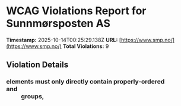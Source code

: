# WCAG Violations Report for Sunnmørsposten AS

**Timestamp:** 2025-10-14T00:25:29.138Z
**URL:** [https://www.smp.no/](https://www.smp.no/)
**Total Violations:** 9

## Violation Details

### <dl> elements must only directly contain properly-ordered <dt> and <dd> groups, <script>, <template> or <div> elements

- **Impact:** serious
- **Description:** Ensure <dl> elements are structured correctly
- **Help URL:** https://dequeuniversity.com/rules/axe/4.10/definition-list?application=playwright
- **Tags:** cat.structure, wcag2a, wcag131, EN-301-549, EN-9.1.3.1
- **Count:** 2

#### Affected Elements:

- `.Credits:nth-child(2) > dl:nth-child(3)`
- `.Credits:nth-child(2) > dl:nth-child(4)`

### Frames must have an accessible name

- **Impact:** serious
- **Description:** Ensure <iframe> and <frame> elements have an accessible name
- **Help URL:** https://dequeuniversity.com/rules/axe/4.10/frame-title?application=playwright
- **Tags:** cat.text-alternatives, wcag2a, wcag412, section508, section508.22.i, TTv5, TT12.d, EN-301-549, EN-9.4.1.2
- **Count:** 1

#### Affected Elements:

- `#dakapo_postopbar`

### Heading levels should only increase by one

- **Impact:** moderate
- **Description:** Ensure the order of headings is semantically correct
- **Help URL:** https://dequeuniversity.com/rules/axe/4.10/heading-order?application=playwright
- **Tags:** cat.semantics, best-practice
- **Count:** 1

#### Affected Elements:

- `.breakingvarsel.gridfullsize.hot40 > a > .text.t100 > h3`

### Aside should not be contained in another landmark

- **Impact:** moderate
- **Description:** Ensure the complementary landmark or aside is at top level
- **Help URL:** https://dequeuniversity.com/rules/axe/4.10/landmark-complementary-is-top-level?application=playwright
- **Tags:** cat.semantics, best-practice
- **Count:** 1

#### Affected Elements:

- `.teaserasides`

### Main landmark should not be contained in another landmark

- **Impact:** moderate
- **Description:** Ensure the main landmark is at top level
- **Help URL:** https://dequeuniversity.com/rules/axe/4.10/landmark-main-is-top-level?application=playwright
- **Tags:** cat.semantics, best-practice
- **Count:** 99

#### Affected Elements:

- `.breakingvarsel.gridfullsize.hot40 > a > .text.t100`
- `.breakingvarsel.gridspotlight.card-size-large > a > .text.t100`
- `.Bundles:nth-child(1) > .OnePlusXTeasers.grid > .hot40.gridspotlightside.life20 > a > .text.t100`
- `.Bundles:nth-child(1) > .OnePlusXTeasers.grid > .life40.hot60.gridspotlightside > a > .text.t100`
- `.flipped.OnePlusXTeasers.grid:nth-child(1) > .hot30.gridspotlightside.life20 > a > .text.t100`
- `.life60.is-dark-skin.gridspotlight > a > .text.t100`
- `.flipped.OnePlusXTeasers.grid:nth-child(1) > .is-aske-skin.no-image.is-skin > a > .text.t100`
- `.flipped.OnePlusXTeasers.grid:nth-child(1) > .opinion.life40.hot60 > a > .text.t100`
- `.life60.hot70.is-dark-skin > a > .text.t100`
- `.ThreeTeasers.grid:nth-child(2) > .life40.hot60.gridtriple:nth-child(2) > a > .text.t100`
- `.ThreeTeasers.grid:nth-child(2) > .is-dark-skin.is-skin.life40 > a > .text.t100`
- `.OnePlusXTeasers.grid:nth-child(4) > .gridspotlight.card-size-large.hot60 > a > .text.t100`
- `.variant-a.hot30.gridspotlightside > a > .text.t100`
- `.OnePlusXTeasers.grid:nth-child(4) > .life40.hot60.gridspotlightside > a > .text.t100`
- `.variant-a.no-image.hot60 > a > .text.t100`
- `.life60.hot30.gridspotlightside > a > .text.t100`
- `.flipped.OnePlusXTeasers.grid:nth-child(5) > .gridspotlight.card-size-large.hot40 > a > .text.t100`
- `.flipped.OnePlusXTeasers.grid:nth-child(5) > .life40.hot60.gridspotlightside > a > .text.t100`
- `.is-prefix-red-skin > a > .text.t100`
- `.ThreeTeasers.grid:nth-child(7) > .opinion.life40.hot60 > a > .text.t100`
- `.variant-b > a > .text.t100`
- `.ThreeTeasers.grid:nth-child(7) > .life40.hot60.gridtriple:nth-child(3) > a > .text.t100`
- `.breaking.gridspotlight.card-size-large > a > .text.t100`
- `.hot70.life40.gridspotlightside > a > .text.t100`
- `.OnePlusXTeasers.grid:nth-child(8) > .opinion.life40.hot60 > a > .text.t100`
- `.OnePlusXTeasers.grid:nth-child(8) > .no-image.hot40.gridspotlightside > a > .text.t100`
- `.flipped.OnePlusXTeasers.grid:nth-child(10) > .hot40.gridspotlightside.life20 > a > .text.t100`
- `.flipped.OnePlusXTeasers.grid:nth-child(10) > .gridspotlight.card-size-large.hot40 > a > .text.t100`
- `.breaking.hot30.gridspotlightside > a > .text.t100`
- `.is-aske-skin.is-skin.life40 > a > .text.t100`
- `.hot80.is-aske-skin.is-skin > a > .text.t100`
- `.ThreeTeasers.grid:nth-child(13) > .hot70.life40.gridtriple > a > .text.t100`
- `.OnePlusXTeasers.grid:nth-child(15) > .gridspotlight.card-size-large.hot40 > a > .text.t100`
- `.OnePlusXTeasers.grid:nth-child(15) > .is-aske-skin.is-skin.hot40 > a > .text.t100`
- `.OnePlusXTeasers.grid:nth-child(15) > .hot50.gridspotlightside.life20 > a > .text.t100`
- `.AdWithTeaser.flipped.grid:nth-child(16) > .opinion.hot40.life40 > a > .text.t100`
- `.flipped.OnePlusXTeasers.grid:nth-child(17) > .opinion.hot40.life40 > a > .text.t100`
- `.flipped.OnePlusXTeasers.grid:nth-child(17) > .gridspotlight.card-size-large.hot60 > a > .text.t100`
- `.flipped.OnePlusXTeasers.grid:nth-child(17) > .opinion.hot40.gridspotlightside:nth-child(3) > a > .text.t100`
- `.ThreeTeasers.grid:nth-child(18) > .life40.hot60.gridtriple > a > .text.t100`
- `.ThreeTeasers.grid:nth-child(18) > .hot60.gridtriple.life20 > a > .text.t100`
- `.ThreeTeasers.grid:nth-child(18) > .life60.hot60.gridtriple > a > .text.t100`
- `.OnePlusXTeasers.grid:nth-child(20) > .gridspotlight.card-size-large.hot60 > a > .text.t100`
- `.OnePlusXTeasers.grid:nth-child(20) > .hot60.gridspotlightside.life20 > a > .text.t100`
- `.OnePlusXTeasers.grid:nth-child(20) > .life40.hot60.gridspotlightside > a > .text.t100`
- `.AdWithTeaser.grid:nth-child(21) > .hot30.gridtriple.life20 > a > .text.t100`
- `.flipped.OnePlusXTeasers.grid:nth-child(22) > .hot30.gridspotlightside.life20:nth-child(1) > a > .text.t100`
- `.opinion.hot50.gridspotlight > a > .text.t100`
- `.is-dark-skin.hot30.is-skin > a > .text.t100`
- `.ThreeTeasers.grid:nth-child(24) > .hot30.gridtriple.life20 > a > .text.t100`
- `.opinion.hot30.life40 > a > .text.t100`
- `.ThreeTeasers.grid:nth-child(24) > .hot40.gridtriple.life20 > a > .text.t100`
- `.AdWithTeaser.flipped.grid:nth-child(25) > .hot40.gridtriple.life20 > a > .text.t100`
- `.hot70.gridspotlight.card-size-large > a > .text.t100`
- `.OnePlusXTeasers.grid:nth-child(26) > .life40.hot60.gridspotlightside > a > .text.t100`
- `.OnePlusXTeasers.grid:nth-child(26) > .opinion.hot40.gridspotlightside > a > .text.t100`
- `.OnePlusXTeasers.grid:nth-child(26) > .hot50.is-aske-skin.no-image > a > .text.t100`
- `.flipped.OnePlusXTeasers.grid:nth-child(27) > .is-aske-skin.no-image.is-skin > a > .text.t100`
- `.flipped.OnePlusXTeasers.grid:nth-child(27) > .gridspotlight.card-size-large.hot60 > a > .text.t100`
- `.flipped.OnePlusXTeasers.grid:nth-child(27) > .life40.hot60.gridspotlightside > a > .text.t100`
- `.hot70.gridspotlightside.life20 > a > .text.t100`
- `.ThreeTeasers.grid:nth-child(29) > .hot30.gridtriple.life20:nth-child(1) > a > .text.t100`
- `.ThreeTeasers.grid:nth-child(29) > .hot50.is-aske-skin.no-image > a > .text.t100`
- `.ThreeTeasers.grid:nth-child(29) > .hot30.gridtriple.life20:nth-child(3) > a > .text.t100`
- `.OnePlusXTeasers.grid:nth-child(30) > .hot50.gridspotlight.card-size-large > a > .text.t100`
- `.OnePlusXTeasers.grid:nth-child(30) > .hot50.is-aske-skin.is-skin > a > .text.t100`
- `.hot50.life40.gridspotlightside > a > .text.t100`
- `a[href$="e39-stengd"] > .text.t100`
- `.TwoTeasers.grid:nth-child(33) > .griddouble.is-aske-skin.no-image > a > .text.t100`
- `.tip > a > .text.t100`
- `.AdWithTeaser.grid:nth-child(34) > .hot30.gridtriple.life20 > a > .text.t100`
- `.ThreeTeasers.grid:nth-child(35) > .hot60.gridtriple.life20:nth-child(1) > a > .text.t100`
- `.ThreeTeasers.grid:nth-child(35) > .hot40.gridtriple.life20 > a > .text.t100`
- `.ThreeTeasers.grid:nth-child(35) > .is-aske-skin.no-image.is-skin > a > .text.t100`
- `.griddouble.no-image.hot40:nth-child(1) > a > .text.t100`
- `.TwoTeasers.grid:nth-child(37) > .griddouble.is-aske-skin.no-image > a > .text.t100`
- `.AdWithTeaser.flipped.grid:nth-child(39) > .life40.hot60.gridtriple > a > .text.t100`
- `.life40.hot60.gridspotlightside:nth-child(1) > a > .text.t100`
- `.flipped.OnePlusXTeasers.grid:nth-child(40) > .hot50.gridspotlight.card-size-large > a > .text.t100`
- `.flipped.OnePlusXTeasers.grid:nth-child(40) > .opinion.life40.hot60 > a > .text.t100`
- `.flipped.OnePlusXTeasers.grid:nth-child(40) > .no-image.hot40.gridspotlightside > a > .text.t100`
- `.AdWithTeaser.grid:nth-child(41) > .life40.hot60.gridtriple > a > .text.t100`
- `.ThreeTeasers.grid:nth-child(42) > .is-dark-skin.is-skin.hot60 > a > .text.t100`
- `.ThreeTeasers.grid:nth-child(42) > .hot40.gridtriple.life20 > a > .text.t100`
- `.ThreeTeasers.grid:nth-child(42) > .hot30.gridtriple.life20 > a > .text.t100`
- `.OnePlusXTeasers.grid:nth-child(43) > .gridspotlight.card-size-large.hot40 > a > .text.t100`
- `.OnePlusXTeasers.grid:nth-child(43) > .hot50.is-aske-skin.is-skin > a > .text.t100`
- `.OnePlusXTeasers.grid:nth-child(43) > .is-aske-skin.no-image.is-skin:nth-child(3) > a > .text.t100`
- `.OnePlusXTeasers.grid:nth-child(43) > .is-aske-skin.no-image.is-skin:nth-child(4) > a > .text.t100`
- `.is-dark-skin.hot50.is-skin > a > .text.t100`
- `.flipped.OnePlusXTeasers.grid:nth-child(44) > .hot50.gridspotlight.card-size-large > a > .text.t100`
- `.flipped.OnePlusXTeasers.grid:nth-child(44) > .life40.hot60.gridspotlightside:nth-child(3) > a > .text.t100`
- `.is-dark-skin-prefix-red > a > .text.t100`
- `.ThreeTeasers.grid:nth-child(45) > .hot50.gridtriple.life20 > a > .text.t100`
- `.ThreeTeasers.grid:nth-child(45) > .hot70.life40.gridtriple > a > .text.t100`
- `.ThreeTeasers.grid:nth-child(45) > .life40.hot60.gridtriple > a > .text.t100`
- `.hot80.is-dark-skin.is-skin > a > .text.t100`
- `.ThreeTeasers.grid:nth-child(46) > .hot40.gridtriple.life20 > a > .text.t100`
- `.ThreeTeasers.grid:nth-child(46) > .hot60.gridtriple.life20 > a > .text.t100`

### Document should not have more than one main landmark

- **Impact:** moderate
- **Description:** Ensure the document has at most one main landmark
- **Help URL:** https://dequeuniversity.com/rules/axe/4.10/landmark-no-duplicate-main?application=playwright
- **Tags:** cat.semantics, best-practice
- **Count:** 1

#### Affected Elements:

- `.Layout`

### Landmarks should have a unique role or role/label/title (i.e. accessible name) combination

- **Impact:** moderate
- **Description:** Ensure landmarks are unique
- **Help URL:** https://dequeuniversity.com/rules/axe/4.10/landmark-unique?application=playwright
- **Tags:** cat.semantics, best-practice
- **Count:** 2

#### Affected Elements:

- `.top`
- `.Layout`

### All page content should be contained by landmarks

- **Impact:** moderate
- **Description:** Ensure all page content is contained by landmarks
- **Help URL:** https://dequeuniversity.com/rules/axe/4.10/region?application=playwright
- **Tags:** cat.keyboard, best-practice
- **Count:** 1

#### Affected Elements:

- `.breaking-stripe`

### Elements should not have tabindex greater than zero

- **Impact:** serious
- **Description:** Ensure tabindex attribute values are not greater than 0
- **Help URL:** https://dequeuniversity.com/rules/axe/4.10/tabindex?application=playwright
- **Tags:** cat.keyboard, best-practice
- **Count:** 2

#### Affected Elements:

- `.user`
- `.main`

